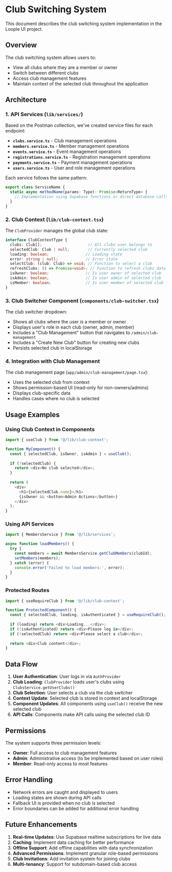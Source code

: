 # Club Switching System

This document describes the club switching system implementation in the Loople UI project.

## Overview

The club switching system allows users to:
- View all clubs where they are a member or owner
- Switch between different clubs
- Access club management features
- Maintain context of the selected club throughout the application

## Architecture

### 1. API Services (`lib/services/`)

Based on the Postman collection, we've created service files for each endpoint:

- **`clubs.service.ts`** - Club management operations
- **`members.service.ts`** - Member management operations  
- **`events.service.ts`** - Event management operations
- **`registrations.service.ts`** - Registration management operations
- **`payments.service.ts`** - Payment management operations
- **`users.service.ts`** - User and role management operations

Each service follows the same pattern:
```typescript
export class ServiceName {
  static async methodName(params: Type): Promise<ReturnType> {
    // Implementation using Supabase functions or direct database calls
  }
}
```

### 2. Club Context (`lib/club-context.tsx`)

The `ClubProvider` manages the global club state:

```typescript
interface ClubContextType {
  clubs: Club[];                    // All clubs user belongs to
  selectedClub: Club | null;        // Currently selected club
  loading: boolean;                // Loading state
  error: string | null;            // Error state
  selectClub: (club: Club) => void; // Function to select a club
  refreshClubs: () => Promise<void>; // Function to refresh clubs data
  isOwner: boolean;                // Is user owner of selected club
  isAdmin: boolean;                // Is user admin of selected club
  isMember: boolean;               // Is user member of selected club
}
```

### 3. Club Switcher Component (`components/club-switcher.tsx`)

The club switcher dropdown:
- Shows all clubs where the user is a member or owner
- Displays user's role in each club (owner, admin, member)
- Includes a "Club Management" button that navigates to `/admin/club-management`
- Includes a "Create New Club" button for creating new clubs
- Persists selected club in localStorage

### 4. Integration with Club Management

The club management page (`app/admin/club-management/page.tsx`):
- Uses the selected club from context
- Shows permission-based UI (read-only for non-owners/admins)
- Displays club-specific data
- Handles cases where no club is selected

## Usage Examples

### Using Club Context in Components

```typescript
import { useClub } from '@/lib/club-context';

function MyComponent() {
  const { selectedClub, isOwner, isAdmin } = useClub();
  
  if (!selectedClub) {
    return <div>No club selected</div>;
  }
  
  return (
    <div>
      <h1>{selectedClub.name}</h1>
      {isOwner && <button>Admin Actions</button>}
    </div>
  );
}
```

### Using API Services

```typescript
import { MembersService } from '@/lib/services';

async function loadMembers() {
  try {
    const members = await MembersService.getClubMembers(clubId);
    setMembers(members);
  } catch (error) {
    console.error('Failed to load members:', error);
  }
}
```

### Protected Routes

```typescript
import { useRequireClub } from '@/lib/club-context';

function ProtectedComponent() {
  const { selectedClub, loading, isAuthenticated } = useRequireClub();
  
  if (loading) return <div>Loading...</div>;
  if (!isAuthenticated) return <div>Please log in</div>;
  if (!selectedClub) return <div>Please select a club</div>;
  
  return <div>Club content</div>;
}
```

## Data Flow

1. **User Authentication**: User logs in via `AuthProvider`
2. **Club Loading**: `ClubProvider` loads user's clubs using `ClubsService.getUserClubs()`
3. **Club Selection**: User selects a club via the club switcher
4. **Context Update**: Selected club is stored in context and localStorage
5. **Component Updates**: All components using `useClub()` receive the new selected club
6. **API Calls**: Components make API calls using the selected club ID

## Permissions

The system supports three permission levels:
- **Owner**: Full access to club management features
- **Admin**: Administrative access (to be implemented based on user roles)
- **Member**: Read-only access to most features

## Error Handling

- Network errors are caught and displayed to users
- Loading states are shown during API calls
- Fallback UI is provided when no club is selected
- Error boundaries can be added for additional error handling

## Future Enhancements

1. **Real-time Updates**: Use Supabase realtime subscriptions for live data
2. **Caching**: Implement data caching for better performance
3. **Offline Support**: Add offline capabilities with data synchronization
4. **Advanced Permissions**: Implement granular role-based permissions
5. **Club Invitations**: Add invitation system for joining clubs
6. **Multi-tenancy**: Support for subdomain-based club access
